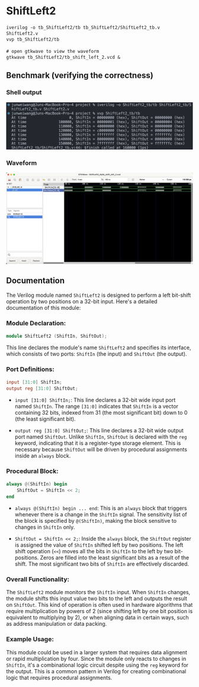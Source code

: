 # ShiftLeft2

```shell
iverilog -o tb_ShiftLeft2/tb tb_ShiftLeft2/ShiftLeft2_tb.v ShiftLeft2.v
vvp tb_ShiftLeft2/tb

# open gtkwave to view the waveform
gtkwave tb_ShiftLeft2/tb_shift_left_2.vcd &
```

## Benchmark (verifying the correctness)

### Shell output

![](img1.png)

### Waveform

![](img2.png)

## Documentation

The Verilog module named `ShiftLeft2` is designed to perform a left bit-shift operation by two positions on a 32-bit input. Here's a detailed documentation of this module:

### Module Declaration:
```verilog
module ShiftLeft2 (ShiftIn, ShiftOut);
```
This line declares the module's name `ShiftLeft2` and specifies its interface, which consists of two ports: `ShiftIn` (the input) and `ShiftOut` (the output).

### Port Definitions:
```verilog
input [31:0] ShiftIn;
output reg [31:0] ShiftOut;
```
- `input [31:0] ShiftIn;`: This line declares a 32-bit wide input port named `ShiftIn`. The range `[31:0]` indicates that `ShiftIn` is a vector containing 32 bits, indexed from 31 (the most significant bit) down to 0 (the least significant bit).

- `output reg [31:0] ShiftOut;`: This line declares a 32-bit wide output port named `ShiftOut`. Unlike `ShiftIn`, `ShiftOut` is declared with the `reg` keyword, indicating that it is a register-type storage element. This is necessary because `ShiftOut` will be driven by procedural assignments inside an `always` block.

### Procedural Block:
```verilog
always @(ShiftIn) begin
	ShiftOut = ShiftIn << 2;
end
```
- `always @(ShiftIn) begin ... end`: This is an `always` block that triggers whenever there is a change in the `ShiftIn` signal. The sensitivity list of the block is specified by `@(ShiftIn)`, making the block sensitive to changes in `ShiftIn` only.

- `ShiftOut = ShiftIn << 2;`: Inside the `always` block, the `ShiftOut` register is assigned the value of `ShiftIn` shifted left by two positions. The left shift operation (`<<`) moves all the bits in `ShiftIn` to the left by two bit-positions. Zeros are filled into the least significant bits as a result of the shift. The most significant two bits of `ShiftIn` are effectively discarded.

### Overall Functionality:
The `ShiftLeft2` module monitors the `ShiftIn` input. When `ShiftIn` changes, the module shifts this input value two bits to the left and outputs the result on `ShiftOut`. This kind of operation is often used in hardware algorithms that require multiplication by powers of 2 (since shifting left by one bit position is equivalent to multiplying by 2), or when aligning data in certain ways, such as address manipulation or data packing.

### Example Usage:
This module could be used in a larger system that requires data alignment or rapid multiplication by four. Since the module only reacts to changes in `ShiftIn`, it's a combinational logic circuit despite using the `reg` keyword for the output. This is a common pattern in Verilog for creating combinational logic that requires procedural assignments.